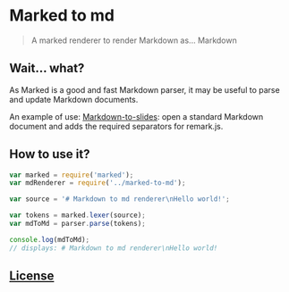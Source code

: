 # Marked to md

> A marked renderer to render Markdown as... Markdown

## Wait... what?

As Marked is a good and fast Markdown parser, it may be useful to parse and update Markdown documents.

An example of use: [Markdown-to-slides](https://github.com/partageit/markdown-to-slides): open a standard Markdown document and adds the required separators for remark.js.

## How to use it?

```javascript
var marked = require('marked');
var mdRenderer = require('../marked-to-md');

var source = '# Markdown to md renderer\nHello world!';

var tokens = marked.lexer(source);
var mdToMd = parser.parse(tokens);

console.log(mdToMd);
// displays: # Markdown to md renderer\nHello world!
```

## [License](LICENSE)